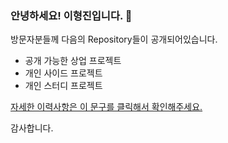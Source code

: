 ### 안녕하세요! 이형진입니다. 👋

방문자분들께 다음의 Repository들이 공개되어있습니다. 

- 공개 가능한 상업 프로젝트
- 개인 사이드 프로젝트
- 개인 스터디 프로젝트 

[자세한 이력사항은 이 문구를 클릭해서 확인해주세요.](https://lessgame.notion.site/)

감사합니다.

